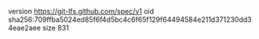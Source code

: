 version https://git-lfs.github.com/spec/v1
oid sha256:709ffba5024ed85f6f4d5bc4c6f65f129f64494584e211d371230dd34eae2aee
size 831
